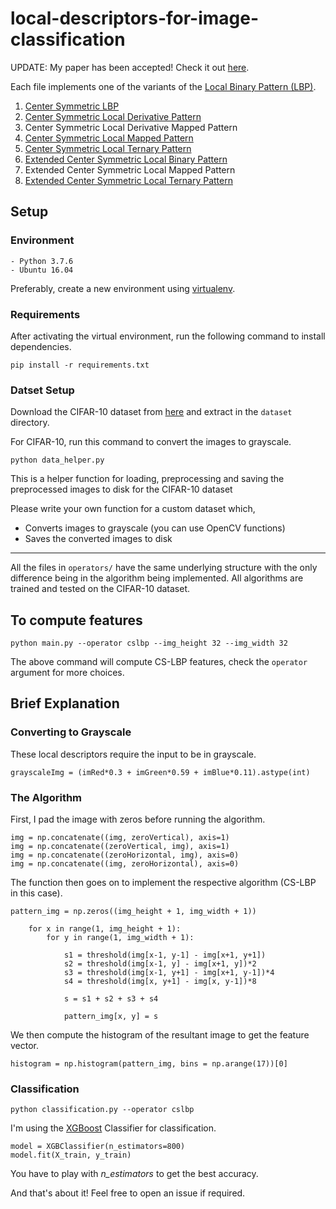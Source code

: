 # local-descriptors-for-image-classification

UPDATE: My paper has been accepted! Check it out [here](https://www.igi-global.com/article/center-symmetric-local-descriptors-for-image-classification/217023).

Each file implements one of the variants of the [Local Binary Pattern (LBP)](http://jultika.oulu.fi/files/isbn9514270762.pdf).

1. [Center Symmetric LBP](http://www.ee.oulu.fi/mvg/files/pdf/pdf_750.pdf)
2. [Center Symmetric Local Derivative Pattern](https://ieeexplore.ieee.org/document/6011859/) 
3. Center Symmetric Local Derivative Mapped Pattern
4. [Center Symmetric Local Mapped Pattern](https://dl.acm.org/citation.cfm?id=2554895)
5. [Center Symmetric Local Ternary Pattern](https://www.computer.org/csdl/proceedings/cvpr/2010/6984/00/05540195-abs.html)
6. [Extended Center Symmetric Local Binary Pattern](https://hal.archives-ouvertes.fr/hal-01227955/document)
7. Extended Center Symmetric Local Mapped Pattern
8. [Extended Center Symmetric Local Ternary Pattern](https://link.springer.com/chapter/10.1007/978-3-642-23321-0_56)


## Setup

### Environment 
```
- Python 3.7.6
- Ubuntu 16.04
```

Preferably, create a new environment using [virtualenv](https://packaging.python.org/guides/installing-using-pip-and-virtual-environments/).

### Requirements

After activating the virtual environment, run the following command to install dependencies.

```
pip install -r requirements.txt
```

### Datset Setup

Download the CIFAR-10 dataset from [here]() and extract in the `dataset` directory.

For CIFAR-10, run this command to convert the images to grayscale.

```
python data_helper.py
```

This is a helper function for loading, preprocessing and saving the preprocessed images to disk for the CIFAR-10 dataset

Please write your own function for a custom dataset which,
- Converts images to grayscale (you can use OpenCV functions)
- Saves the converted images to disk

<hr>

All the files in ```operators/``` have the same underlying structure with the only difference being in the algorithm being implemented.
All algorithms are trained and tested on the CIFAR-10 dataset.

## To compute features

    python main.py --operator cslbp --img_height 32 --img_width 32

The above command will compute CS-LBP features, check the `operator` argument for more choices.

## Brief Explanation

### Converting to Grayscale

These local descriptors require the input to be in grayscale.

    grayscaleImg = (imRed*0.3 + imGreen*0.59 + imBlue*0.11).astype(int)

### The Algorithm

First, I pad the image with zeros before running the algorithm. 

    img = np.concatenate((img, zeroVertical), axis=1)
    img = np.concatenate((zeroVertical, img), axis=1)
    img = np.concatenate((zeroHorizontal, img), axis=0)
    img = np.concatenate((img, zeroHorizontal), axis=0)

The function then goes on to implement the respective algorithm (CS-LBP in this case). 

    pattern_img = np.zeros((img_height + 1, img_width + 1))
        
        for x in range(1, img_height + 1):
            for y in range(1, img_width + 1):
                
                s1 = threshold(img[x-1, y-1] - img[x+1, y+1])
                s2 = threshold(img[x-1, y] - img[x+1, y])*2 
                s3 = threshold(img[x-1, y+1] - img[x+1, y-1])*4 
                s4 = threshold(img[x, y+1] - img[x, y-1])*8

                s = s1 + s2 + s3 + s4

                pattern_img[x, y] = s

We then compute the histogram of the resultant image to get the feature vector.

    histogram = np.histogram(pattern_img, bins = np.arange(17))[0]

### Classification

    python classification.py --operator cslbp

I'm using the [XGBoost](https://xgboost.readthedocs.io/en/latest/) Classifier for classification.

    model = XGBClassifier(n_estimators=800)
    model.fit(X_train, y_train)

You have to play with *n_estimators* to get the best accuracy.

And that's about it! Feel free to open an issue if required.
